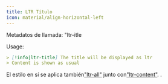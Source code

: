 ```yaml
---
title: LTR Título
icon: material/align-horizontal-left
---
```


Metadatos de llamada: "ltr-itle

Usage:

```md
> [!info|ltr-title] The title will be displayed as ltr
> Content is shown as usual
```

El estilo en sí se aplica también["ltr-all"](../combined-styling/page-12.md)
junto con["ltr-content"](../content-styling/page-2.md).
.

